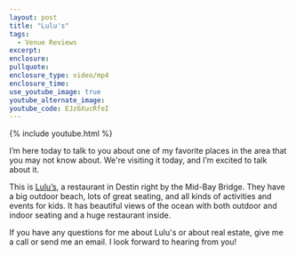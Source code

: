 ```yaml
---
layout: post
title: "Lulu's"
tags:
  - Venue Reviews
excerpt:
enclosure:
pullquote:
enclosure_type: video/mp4
enclosure_time:
use_youtube_image: true
youtube_alternate_image:
youtube_code: EJz6XucRfeI
---
```



{% include youtube.html %}

I’m here today to talk to you about one of my favorite places in the area that you may not know about. We're visiting it today, and I’m excited to talk about it.

This is [Lulu’s](http://www.lulubuffett.com/destin/), a restaurant in Destin right by the Mid-Bay Bridge. They have a big outdoor beach, lots of great seating, and all kinds of activities and events for kids. It has beautiful views of the ocean with both outdoor and indoor seating and a huge restaurant inside.

If you have any questions for me about Lulu's or about real estate, give me a call or send me an email. I look forward to hearing from you!